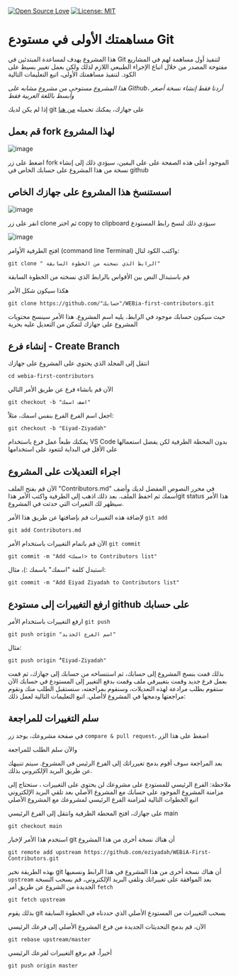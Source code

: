 [![Open Source Love](https://badges.frapsoft.com/os/v1/open-source.svg?v=103)](https://github.com/ellerbrock/open-source-badges/)
[![License: MIT](https://img.shields.io/badge/License-MIT-green.svg)](https://opensource.org/licenses/MIT)


# مساهمتك الأولى في مستودع Git

هذا المشروع يهدف لمساعدة المبتدئين في Git لتنفيذ أول مساهمة لهم في المشاريع مفتوحة المصدر من خلال اتباع الإجراء الطبيعي اللازم لذلك ولكن بعمل تغيير بسيط على الكود.
لتنفيذ مساهمتك الأولى، اتبع التعليمات التالية

*هذا المشروع مستوحى من مشروع مشابه على Github، أردنا فقط إنشاء نسخة أصغر وأبسط باللغة العربية فقط*


 إذا لم يكن لديك git على جهازك، يمكنك تحميله [من هنا](https://docs.github.com/en/get-started/quickstart/set-up-git)
 
 
 
 ## قم بعمل fork لهذا المشروع

![image](https://user-images.githubusercontent.com/7741673/178719209-00223a0e-d675-4ffb-8343-0fa524c02f90.png)


اضغط على زر fork الموجود أعلى هذه الصفحة على على اليمين، سيؤدي ذلك إلى إنشاء نسخة من هذا المشروع على حسابك الخاص في github



## اسستنسخ هذا المشروع على جهازك الخاص

![image](https://user-images.githubusercontent.com/7741673/178729727-4c720365-a001-4944-92b2-af8379ec1940.png)


انقر على زر clone ثم اختر copy to clipboard
سيؤدي ذلك لنسخ رابط المستودع

![image](https://user-images.githubusercontent.com/7741673/178729777-55c25ce7-7048-4b6c-844b-e89d02eb05ea.png)



افتح الطرفية الأوامر (command line Terminal) واكتب الكود لتال:
```
git clone " الرابط الذي نسخته من الخطوة السابقة"
```

قم باستبدال النص بين الأقواس بالرابط الذي نسخته من الخطوة السابقة

هكذا سيكون شكل الأمر
```
git clone https://github.com/"حسابك"/WEBia-first-contributors.git
```

حيث سيكون حسابك موجود في الرابط، يليه اسم المشروع. هذا الأمر سينسخ محتويات المشروع على جهازك لتمكن من التعديل عليه بحرية



## إنشاء فرع - Create Branch

انتقل إلى المجلد الذي يحتوي على المشروع على جهازك

```
cd webia-first-contributors
```

الآن قم بانشاء فرع عن طريق الأمر التالي
```
git checkout -b "اضف اسمك"
```

اجعل اسم الفرع الفرع بنفس اسمك، مثلاً:

```
git checkout -b "Eiyad-Ziyadah"
```

يمكنك طبعاً عمل فرع باستخدام VS Code بدون المحطة الطرفية لكن يفضل استعمالها على الأقل في البداية لتتعود على استخدامها


## اجراء التعديلات على المشروع

الآن قم بفتح الملف "Contributors.md" في محرر النصوص المفضل لديك وأضف اسمك ثم احفظ الملف. بعد ذلك اذهب إلى الطرفية واكتب الأمر هذاgit status هذا الأمر سيظهر لك التغيرات التي حدثت في المشروع.

 لإضافة هذه التغييرات قم بإضافتها عن طريق هذا الأمر `git add`

```
git add Contributors.md
```

الآن قم باتمام التغييرات باستخدام الأمر `git commit`
```
git commit -m "Add <اسمك> to Contributors list"
```
استبدل كلمة "اسمك" باسمك :)، مثال:

```
git commit -m "Add Eiyad Ziyadah to Contributors list"
```


## ارفع التغييرات إلى مستودع github على حسابك

ارفع التغييرات باستخدام الأمر `git push`

```
git push origin "اسم الفرع الجديد"
```

مثال: 

```
git push origin "ُEiyad-Ziyadah"
```

بذلك قمت بنسخ المشروع إلى حسابك، ثم استنساخه من حسابك إلى جهازك، ثم قمت بعمل فرع جديد وقمت بتغييرفي ملف وقمت بدفع التغيير إلى المستودع في حسابك
الآن ستقوم بطلب مرادعة لهذه التعديلات، وسنقوم بمراجعته، سنستقبل الطلب منك ونقوم مراجعتها ودمجها في المشروع لاأصلي.
اتبع التعليمات التالية لعمل ذلك:

## سلم التغييرات للمراجعة
في صفحة مشروعك، يوجد زر `compare & pull request`، اضغط على هذا الزر

والآن سلم الطلب للمراجعة

بعد المراجعة سوف أقوم بدمج تغيرراتك إلى الفرع الرئيس في المشروع. سيتم تنبيهك عن طريق البريد الإلكتروني بذلك.

ملاحظة: 
الفرع الرئيسي للمستودع على مشروعك لن يحتوي على التغييرات ، ستحتاج إلى مزامنة المشروع الموجود على حسابك مع المشروع الأصلي بعد تلقي البريد الإلكتروني
اتبع الخطوات التالية لمزامنة الفرع الرئيسي لمشروعك مع المشروع الأصلي 

على جهازك، افتح المحطة الطرفية وانتقل إلى الفرع الرئيسي main
```
git checkout main
```

استخدم هذا الأمر لإخبار git أن هناك نسخة أخرى من هذا المشروع 

```
git remote add upstream https://github.com/eziyadah/WEBiA-First-Contributors.git
```
بهذه الطريقة نخبر git أن هناك نسخة أخرى من هذا المشروع في هذا الرابط ونسميها `upstream`
بعد الموافقة على تغييراتك وتلقي البريد الإلكتروني، قم بسحب النسخة الجديدة من الشروع عن طريق أمر `fetch`
```
git fetch upstream
```
بذلك يقوم git بسحب التغييرات من المستودع الأصلي الذي حددناه في الخطوة السابقة

الآن، قم بدمج التحديثات الجديدة من فرع المشروع الأصلي إلى فرعك الرئيسي
```
git rebase upstream/master
```

أخيراً، قم برفع التغييرات لفرعك الرئيسي

```
git push origin master
```











